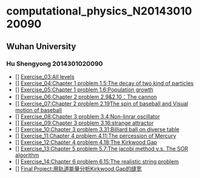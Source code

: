 # computational_physics_N2014301020090
## Wuhan University  
### Hu Shengyong 2014301020090
- [] [Exercise_03:All levels](https://www.zybuluo.com/mdeditor#498281)  
- [] [Exercise_04:Chapter 1 problem 1.5:The decay of two kind of particles](https://www.zybuluo.com/mdeditor#498296)  
- [] [Exercise_05:Chapter 1 problem 1.6:Population growth](https://www.zybuluo.com/mdeditor#498304)  
- [] [Exercise_06:Chapter 2 problem 2.9&2.10：The cannon](https://www.zybuluo.com/mdeditor#498308)  
- [] [Exercise_07:Chapter 2 problem 2.19The spin of baseball and Visual motion of baseball](https://www.zybuluo.com/mdeditor#498314)  
- [] [Exercise_08:Chapter 3 problem 3.4:Non-linrar oscillator](https://www.zybuluo.com/mdeditor#498316)  
- [] [Exercise_09:Chapter 3 problem 3.16:strange attractor](https://www.zybuluo.com/mdeditor#498318)  
- [] [Exercise_10:Chapter 3 problem 3.31:Billiard ball on diverse table](https://www.zybuluo.com/mdeditor#498324)  
- [] [Exercise_11:Chapter 4 problem 4.11:The percession of Mercury](https://www.zybuluo.com/mdeditor#498326)  
- [] [Exercise_12:Chapter 4 problem 4.18:The Kirkwood Gap](https://www.zybuluo.com/mdeditor#498328)  
- [] [Exercise_13:Chapter 5 problem 5.7:The jacobi method v.s. The SOR algorithm](https://www.zybuluo.com/mdeditor#498331)  
- [] [Exercise_14:Chapter 6 problem 6.15:The realistic string problem](https://www.zybuluo.com/mdeditor#498334)  
- [] [Final Project:用轨道能量分析Kirkwood Gap的缝宽](https://www.zybuluo.com/mdeditor#498338)
